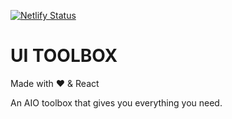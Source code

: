 [![Netlify Status](https://api.netlify.com/api/v1/badges/74b15c5e-4c32-4bc0-b93f-829768a2342e/deploy-status)](https://app.netlify.com/sites/ui-toolbox/deploys)

# UI TOOLBOX

Made with ♥ & React

An AIO toolbox that gives you everything you need.
